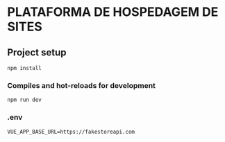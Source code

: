 # PLATAFORMA DE HOSPEDAGEM DE SITES

## Project setup
```
npm install
```

### Compiles and hot-reloads for development
```
npm run dev
```

### .env
```
VUE_APP_BASE_URL=https://fakestoreapi.com
```

